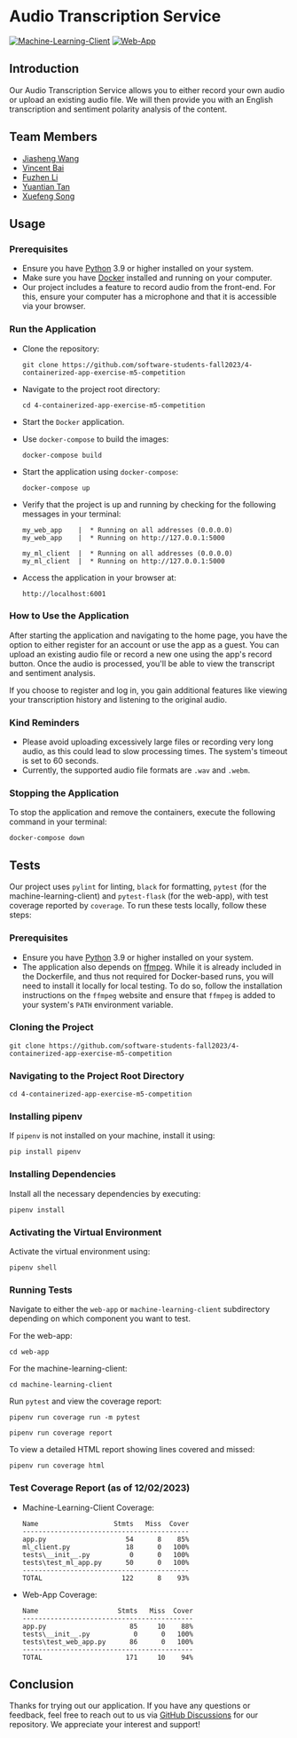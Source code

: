 # Audio Transcription Service

[![Machine-Learning-Client](https://github.com/software-students-fall2023/4-containerized-app-exercise-m5-competition/actions/workflows/ml_client_test.yml/badge.svg)](https://github.com/software-students-fall2023/4-containerized-app-exercise-m5-competition/actions/workflows/ml_client_test.yml) 
[![Web-App](https://github.com/software-students-fall2023/4-containerized-app-exercise-m5-competition/actions/workflows/web_app_test.yml/badge.svg)](https://github.com/software-students-fall2023/4-containerized-app-exercise-m5-competition/actions/workflows/web_app_test.yml)

## Introduction
Our Audio Transcription Service allows you to either record your own audio or upload an existing audio file. We will then provide you with an English transcription and sentiment polarity analysis of the content.

## Team Members
- [Jiasheng Wang](https://github.com/isomorphismss)
- [Vincent Bai](https://github.com/VincentBai-dotcom)
- [Fuzhen Li](https://github.com/fzfzlfz)
- [Yuantian Tan](https://github.com/AsukaTan)
- [Xuefeng Song](https://github.com/wowwowooo)

## Usage
### Prerequisites
- Ensure you have [Python](https://www.python.org/downloads/) 3.9 or higher installed on your system.
- Make sure you have [Docker](https://docs.docker.com/get-docker/) installed and running on your computer. 
- Our project includes a feature to record audio from the front-end. For this, ensure your computer has a microphone and that it is accessible via your browser.

### Run the Application
- Clone the repository:

    ```shell
    git clone https://github.com/software-students-fall2023/4-containerized-app-exercise-m5-competition
    ```
- Navigate to the project root directory:

    ```shell
    cd 4-containerized-app-exercise-m5-competition
    ```
- Start the `Docker` application.
- Use `docker-compose` to build the images:

    ```shell
    docker-compose build
    ```
- Start the application using `docker-compose`:

    ```shell
    docker-compose up
    ```
- Verify that the project is up and running by checking for the following messages in your terminal:

    ```shell
    my_web_app    |  * Running on all addresses (0.0.0.0)
    my_web_app    |  * Running on http://127.0.0.1:5000
    ```

    ```shell
    my_ml_client  |  * Running on all addresses (0.0.0.0)
    my_ml_client  |  * Running on http://127.0.0.1:5000
    ```
- Access the application in your browser at:

    ```shell
    http://localhost:6001
    ```

### How to Use the Application
After starting the application and navigating to the home page, you have the option to either register for an account or use the app as a guest. You can upload an existing audio file or record a new one using the app's record button. Once the audio is processed, you'll be able to view the transcript and sentiment analysis. 

If you choose to register and log in, you gain additional features like viewing your transcription history and listening to the original audio. 

### Kind Reminders
- Please avoid uploading excessively large files or recording very long audio, as this could lead to slow processing times. The system's timeout is set to 60 seconds.
- Currently, the supported audio file formats are `.wav` and `.webm`.

### Stopping the Application
To stop the application and remove the containers, execute the following command in your terminal:

```shell
docker-compose down
```

## Tests
Our project uses `pylint` for linting, `black` for formatting, `pytest` (for the machine-learning-client) and `pytest-flask` (for the web-app), with test coverage reported by `coverage`. To run these tests locally, follow these steps:

### Prerequisites
- Ensure you have [Python](https://www.python.org/downloads/) 3.9 or higher installed on your system.
- The application also depends on [ffmpeg](https://ffmpeg.org/download.html). While it is already included in the Dockerfile, and thus not required for Docker-based runs, you will need to install it locally for local testing. To do so, follow the installation instructions on the `ffmpeg` website and ensure that `ffmpeg` is added to your system's `PATH` environment variable.

### Cloning the Project

```shell
git clone https://github.com/software-students-fall2023/4-containerized-app-exercise-m5-competition
```

### Navigating to the Project Root Directory

```shell
cd 4-containerized-app-exercise-m5-competition
```

### Installing pipenv
If `pipenv` is not installed on your machine, install it using:

```shell
pip install pipenv
```

### Installing Dependencies
Install all the necessary dependencies by executing:

```shell
pipenv install
```

### Activating the Virtual Environment
Activate the virtual environment using:

```shell
pipenv shell
```

### Running Tests
Navigate to either the `web-app` or `machine-learning-client` subdirectory depending on which component you want to test.

For the web-app:

```shell
cd web-app
```

For the machine-learning-client:

```shell
cd machine-learning-client
```

Run `pytest` and view the coverage report:

```shell
pipenv run coverage run -m pytest
```

```shell
pipenv run coverage report
```

To view a detailed HTML report showing lines covered and missed:

```shell
pipenv run coverage html
```

### Test Coverage Report (as of 12/02/2023)
- Machine-Learning-Client Coverage:

    ```shell
    Name                   Stmts   Miss  Cover
    ------------------------------------------
    app.py                    54      8    85%
    ml_client.py              18      0   100%
    tests\__init__.py          0      0   100%
    tests\test_ml_app.py      50      0   100%
    ------------------------------------------
    TOTAL                    122      8    93%
    ```

- Web-App Coverage:

    ```shell
    Name                    Stmts   Miss  Cover
    -------------------------------------------
    app.py                     85     10    88%
    tests\__init__.py           0      0   100%
    tests\test_web_app.py      86      0   100%
    -------------------------------------------
    TOTAL                     171     10    94%
    ```

## Conclusion
Thanks for trying out our application. If you have any questions or feedback, feel free to reach out to us via [GitHub Discussions](https://docs.github.com/en/discussions) for our repository. We appreciate your interest and support!
